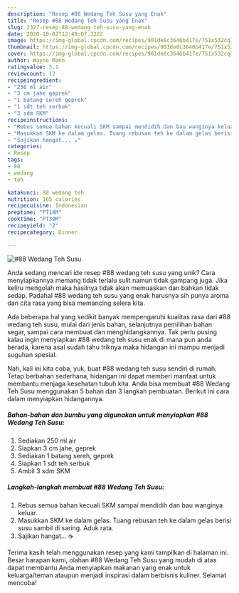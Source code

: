 ```yaml
---
description: "Resep #88 Wedang Teh Susu yang Enak"
title: "Resep #88 Wedang Teh Susu yang Enak"
slug: 2327-resep-88-wedang-teh-susu-yang-enak
date: 2020-10-02T12:49:07.322Z
image: https://img-global.cpcdn.com/recipes/901de8c3646b417e/751x532cq70/88-wedang-teh-susu-foto-resep-utama.jpg
thumbnail: https://img-global.cpcdn.com/recipes/901de8c3646b417e/751x532cq70/88-wedang-teh-susu-foto-resep-utama.jpg
cover: https://img-global.cpcdn.com/recipes/901de8c3646b417e/751x532cq70/88-wedang-teh-susu-foto-resep-utama.jpg
author: Wayne Mann
ratingvalue: 3.1
reviewcount: 12
recipeingredient:
- "250 ml air"
- "3 cm jahe geprek"
- "1 batang sereh geprek"
- "1 sdt teh serbuk"
- "3 sdm SKM"
recipeinstructions:
- "Rebus semua bahan kecuali SKM sampai mendidih dan bau wanginya keluar."
- "Masukkan SKM ke dalam gelas. Tuang rebusan teh ke dalam gelas berisi susu sambil di saring. Aduk rata."
- "Sajikan hangat... ☕"
categories:
- Resep
tags:
- 88
- wedang
- teh

katakunci: 88 wedang teh 
nutrition: 165 calories
recipecuisine: Indonesian
preptime: "PT14M"
cooktime: "PT39M"
recipeyield: "2"
recipecategory: Dinner

---
```



![#88 Wedang Teh Susu](https://img-global.cpcdn.com/recipes/901de8c3646b417e/751x532cq70/88-wedang-teh-susu-foto-resep-utama.jpg)

Anda sedang mencari ide resep #88 wedang teh susu yang unik? Cara menyiapkannya memang tidak terlalu sulit namun tidak gampang juga. Jika keliru mengolah maka hasilnya tidak akan memuaskan dan bahkan tidak sedap. Padahal #88 wedang teh susu yang enak harusnya sih punya aroma dan cita rasa yang bisa memancing selera kita.

Ada beberapa hal yang sedikit banyak mempengaruhi kualitas rasa dari #88 wedang teh susu, mulai dari jenis bahan, selanjutnya pemilihan bahan segar, sampai cara membuat dan menghidangkannya. Tak perlu pusing kalau ingin menyiapkan #88 wedang teh susu enak di mana pun anda berada, karena asal sudah tahu triknya maka hidangan ini mampu menjadi suguhan spesial.




Nah, kali ini kita coba, yuk, buat #88 wedang teh susu sendiri di rumah. Tetap berbahan sederhana, hidangan ini dapat memberi manfaat untuk membantu menjaga kesehatan tubuh kita. Anda bisa membuat #88 Wedang Teh Susu menggunakan 5 bahan dan 3 langkah pembuatan. Berikut ini cara dalam menyiapkan hidangannya.

<!--inarticleads1-->

##### Bahan-bahan dan bumbu yang digunakan untuk menyiapkan #88 Wedang Teh Susu:

1. Sediakan 250 ml air
1. Siapkan 3 cm jahe, geprek
1. Sediakan 1 batang sereh, geprek
1. Siapkan 1 sdt teh serbuk
1. Ambil 3 sdm SKM




<!--inarticleads2-->

##### Langkah-langkah membuat #88 Wedang Teh Susu:

1. Rebus semua bahan kecuali SKM sampai mendidih dan bau wanginya keluar.
1. Masukkan SKM ke dalam gelas. Tuang rebusan teh ke dalam gelas berisi susu sambil di saring. Aduk rata.
1. Sajikan hangat... ☕




Terima kasih telah menggunakan resep yang kami tampilkan di halaman ini. Besar harapan kami, olahan #88 Wedang Teh Susu yang mudah di atas dapat membantu Anda menyiapkan makanan yang enak untuk keluarga/teman ataupun menjadi inspirasi dalam berbisnis kuliner. Selamat mencoba!
